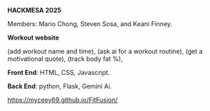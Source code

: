 **HACKMESA 2025**


Members: 
Mario Chong, Steven Sosa, and Keani Finney.


**Workout website**

(add workout name and time),
(ask ai for a workout routine),
(get a motivational quote),
(track body fat %),


**Front End**: HTML, CSS, Javascript. 

**Back End**: python, Flask, Gemini Ai. 



https://myceey69.github.io/FitFusion/


